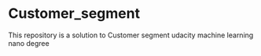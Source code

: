 # Customer_segment
This repository is a solution to Customer segment udacity machine learning nano degree
